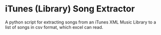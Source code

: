# iTunes (Library) Song Extractor
A python script for extracting songs from an iTunes XML Music Library to a list of songs in csv format, which excel can read.
